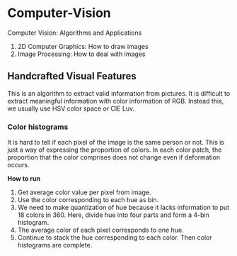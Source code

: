 # Computer-Vision
Computer Vision: Algorithms and Applications

1. 2D Computer Graphics: How to draw images
2. Image Processing: How to deal with images


## Handcrafted Visual Features
This is an algorithm to extract valid information from pictures.
It is difficult to extract meaningful information with color information of RGB.
Instead this, we usually use HSV color space or CIE Luv.

### Color histograms
It is hard to tell if each pixel of the image is the same person or not.
This is just a way of expressing the proportion of colors.
In each color patch, the proportion that the color comprises does not change even if deformation occurs.

**How to run**
1. Get average color value per pixel from image.
2. Use the color corresponding to each hue as bin.
3. We need to make quantization of hue because it lacks information to put 18 colors in 360.
Here, divide hue into four parts and form a 4-bin histogram.
4. The average color of each pixel corresponds to one hue.
5. Continue to stack the hue corresponding to each color.
Then color histograms are complete.
